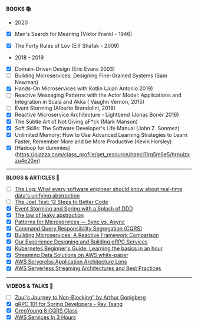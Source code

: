 **BOOKS :books:**
 - 2020
 - [X] Man's Search for Meaning (Viktor Frankl - 1946)
 - [X] The Forty Rules of Lov (Elif Shafak - 2009)


 - 2018 - 2019
 - [X] Domain-Driven Design (Eric Evans 2003)
 - [ ] Building Microservices: Designing Fine-Grained Systems (Sam Newman)
 - [X] Hands-On Microservices with Kotlin (Juan Antonio 2019)
 - [ ] Reactive Messaging Patterns with the Actor Model: Applications and Integration in Scala and Akka ( Vaughn Vernon, 2015)
 - [ ] Event Storming (Alberto Brandolini, 2018)  
 - [x] Reactive Microservice Architecture - Lightbend (Jonas Bonér 2016)
 - [x] The Subtle Art of Not Giving aF*ck (Mark Manson)
 - [x] Soft Skills: The Software Developer's Life Manual (John Z. Sonmez)
 - [x] Unlimited Memory: How to Use Advanced Learning Strategies to Learn Faster, Remember More and be More Productive (Kevin Horsley) 
 - [X] [Hadoop for dummies] (https://piazza.com/class_profile/get_resource/hqecl11rq5m6e5/hrnuizxzu4e20m)

---

**BLOGS & ARTICLES :page_with_curl:**
- [ ] [The Log: What every software engineer should know about real-time data's unifying abstraction](https://engineering.linkedin.com/distributed-systems/log-what-every-software-engineer-should-know-about-real-time-datas-unifying)
- [ ] [The Joel Test: 12 Steps to Better Code](https://www.joelonsoftware.com/2000/08/09/the-joel-test-12-steps-to-better-code/)
- [x] [Event Storming and Spring with a Splash of DDD](https://spring.io/blog/2018/04/11/event-storming-and-spring-with-a-splash-of-ddd)
- [x] [The law of leaky abstraction](https://www.joelonsoftware.com/2002/11/11/the-law-of-leaky-abstractions/)
- [X] [Patterns for Microservices — Sync vs. Async](https://dzone.com/articles/patterns-for-microservices-sync-vs-async)
- [x] [Command Query Responsibility Segregation (CQRS)](https://microservices.io/patterns/data/cqrs.html)
- [x] [Building Microservices: A Reactive Framework Comparison](https://medium.com/capital-one-developers/building-microservices-a-reactive-framework-comparison-fb49d8f3c8f4)
- [X] [Our Experience Designing and Building gRPC Services](https://dzone.com/articles/our-experience-designing-and-building-grpc-service)
- [X] [Kubernetes Beginner's Guide: Learning the basics in an hour](https://www.weave.works/blog/kubernetes-beginners-guide/)
- [X] [Streaming Data Solutions on AWS white-paper](https://d0.awsstatic.com/whitepapers/whitepaper-streaming-data-solutions-on-aws-with-amazon-kinesis.pdf)
- [X] [AWS Serverelss Application Architecture Lens](https://d1.awsstatic.com/whitepapers/architecture/AWS-Serverless-Applications-Lens.pdf)
- [X] [AWS Serverless Streaming Architectures and Best Practices](https://d1.awsstatic.com/whitepapers/Serverless_Streaming_Architecture_Best_Practices.pdf)
---

**VIDEOS & TALKS :movie_camera:**
- [ ] [Zuul's Journey to Non-Blocking" by Arthur Gonigberg](https://www.youtube.com/watch?v=2oXqbLhMS_A&feature=youtu.be)
- [X] [gRPC 101 for Spring Developers - Ray Tsang](https://www.youtube.com/watch?v=xpmFhTMqWhc)
- [X] [GregYoung 8 CQRS Class](https://www.youtube.com/watch?v=whCk1Q87_ZI)
- [X] [AWS Services In 3 Hours](https://www.youtube.com/watch?v=MmsoIcYrXJU)

